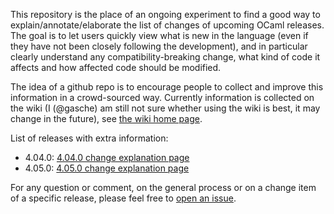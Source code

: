 This repository is the place of an ongoing experiment to find a good
way to explain/annotate/elaborate the list of changes of upcoming
OCaml releases. The goal is to let users quickly view what is new in
the language (even if they have not been closely following
the development), and in particular clearly understand any
compatibility-breaking change, what kind of code it affects and how
affected code should be modified.

The idea of a github repo is to encourage people to collect and
improve this information in a crowd-sourced way. Currently information
is collected on the wiki (I (@gasche) am still not sure whether using
the wiki is best, it may change in the future), see [the wiki home
page](../../wiki/).

List of releases with extra information:

- 4.04.0: [4.04.0 change explanation page](../../wiki/4.04.0-changes-explanation)
- 4.05.0: [4.05.0 change explanation page](../../wiki/4.05.0-changes-explanation)

For any question or comment, on the general process or on a change
item of a specific release, please feel free to [open an
issue](../../issues).